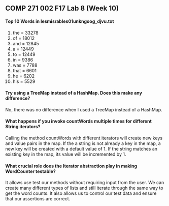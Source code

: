 ## COMP 271 002 F17 Lab 8 (Week 10)

#### Top 10 Words in lesmisrables01unkngoog_djvu.txt

1. the = 33278
2. of = 18012
3. and = 12845
4. a = 12449
5. to = 12449
6. in = 9386
7. was = 7788
8. that = 6601
9. he = 6202
10. his = 5529

#### Try using a TreeMap instead of a HashMap. Does this make any difference?
No, there was no difference when I used a TreeMap instead of a HashMap.

#### What happens if you invoke countWords multiple times for different String iterators?

Calling the method countWords with different iterators will create new keys and value pairs in the map. If the a string is not already a key in the map, a new key will be created with a default value of 1. If the string matches an existing key in the map, its value will be incremented by 1.

#### What crucial role does the Iterator abstraction play in making WordCounter testable?

It allows use test our methods without requiring input from the user. We can create many different types of lists and still iterate through the same way to get the word counts. It also allows us to control our test data and ensure that our assertions are correct.